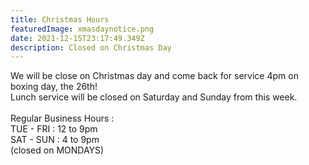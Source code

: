 ```yaml
---
title: Christmas Hours
featuredImage: xmasdaynotice.png
date: 2021-12-15T23:17:49.349Z
description: Closed on Christmas Day
---
```

<!--StartFragment-->

We will be close on Christmas day and come back for service 4pm on boxing day, the 26th!\
Lunch service will be closed on Saturday and Sunday from this week.\
\
Regular Business Hours :\
TUE - FRI : 12 to 9pm\
SAT - SUN : 4 to 9pm\
(closed on MONDAYS)

<!--EndFragment-->